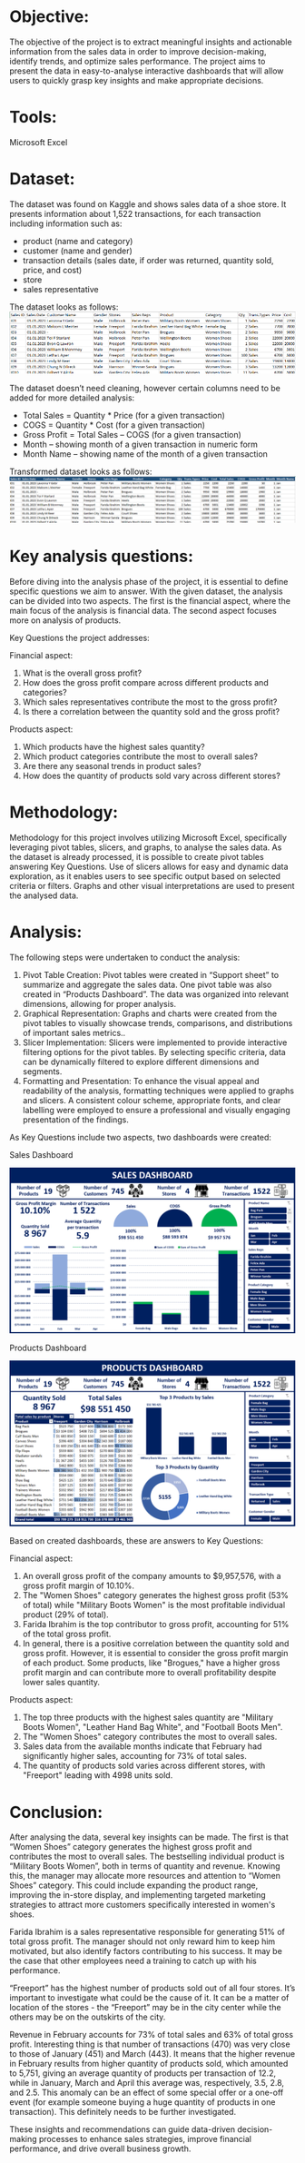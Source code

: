# Objective:
The objective of the project is to extract meaningful insights and actionable information from
the sales data in order to improve decision-making, identify trends, and optimize sales
performance. The project aims to present the data in easy-to-analyse interactive dashboards that
will allow users to quickly grasp key insights and make appropriate decisions.

# Tools:
Microsoft Excel

# Dataset:
The dataset was found on Kaggle and shows sales data of a shoe store. It presents information
about 1,522 transactions, for each transaction including information such as:
- product (name and category)
- customer (name and gender)
- transaction details (sales date, if order was returned, quantity sold, price, and cost)
- store
- sales representative

The dataset looks as follows:
![Sales Dashboard](images/Data_Before.PNG)

The dataset doesn’t need cleaning, however certain columns need to be added for more detailed analysis:
- Total Sales = Quantity * Price (for a given transaction)
- COGS = Quantity * Cost (for a given transaction)
- Gross Profit = Total Sales – COGS (for a given transaction)
- Month – showing month of a given transaction in numeric form
- Month Name – showing name of the month of a given transaction

Transformed dataset looks as follows:
![Sales Dashboard](images/Data_After.PNG)


# Key analysis questions:
Before diving into the analysis phase of the project, it is essential to define specific questions
we aim to answer.
With the given dataset, the analysis can be divided into two aspects. The first is the financial
aspect, where the main focus of the analysis is financial data. The second aspect focuses more
on analysis of products.

Key Questions the project addresses:

Financial aspect:
1. What is the overall gross profit?
2. How does the gross profit compare across different products and categories?
3. Which sales representatives contribute the most to the gross profit?
4. Is there a correlation between the quantity sold and the gross profit?

Products aspect:
1. Which products have the highest sales quantity?
2. Which product categories contribute the most to overall sales?
3. Are there any seasonal trends in product sales?
4. How does the quantity of products sold vary across different stores?

# Methodology:
Methodology for this project involves utilizing Microsoft Excel, specifically leveraging pivot
tables, slicers, and graphs, to analyse the sales data. As the dataset is already processed, it is
possible to create pivot tables answering Key Questions. Use of slicers allows for easy and
dynamic data exploration, as it enables users to see specific output based on selected criteria or
filters. Graphs and other visual interpretations are used to present the analysed data.

# Analysis:
The following steps were undertaken to conduct the analysis:
1. Pivot Table Creation:
Pivot tables were created in “Support sheet” to summarize and aggregate the sales data.
One pivot table was also created in “Products Dashboard”. The data was organized into
relevant dimensions, allowing for proper analysis.
2. Graphical Representation:
Graphs and charts were created from the pivot tables to visually showcase trends,
comparisons, and distributions of important sales metrics..
3. Slicer Implementation:
Slicers were implemented to provide interactive filtering options for the pivot tables. By
selecting specific criteria, data can be dynamically filtered to explore different dimensions
and segments.
4. Formatting and Presentation:
To enhance the visual appeal and readability of the analysis, formatting techniques were
applied to graphs and slicers. A consistent colour scheme, appropriate fonts, and clear
labelling were employed to ensure a professional and visually engaging presentation of
the findings.

As Key Questions include two aspects, two dashboards were created:


Sales Dashboard

![Sales Dashboard](images/Sales_Dashboard.PNG)

Products Dashboard

![Products Dashboard](images/Products_Dashboard.PNG)


Based on created dashboards, these are answers to Key Questions:

Financial aspect:
1. An overall gross profit of the company amounts to $9,957,576, with a gross profit margin
of 10.10%.
2. The "Women Shoes" category generates the highest gross profit (53% of total) while
"Military Boots Women" is the most profitable individual product (29% of total).
3. Farida Ibrahim is the top contributor to gross profit, accounting for 51% of the total gross
profit.
4. In general, there is a positive correlation between the quantity sold and gross profit.
However, it is essential to consider the gross profit margin of each product. Some products,
like "Brogues," have a higher gross profit margin and can contribute more to overall
profitability despite lower sales quantity.

Products aspect:
1. The top three products with the highest sales quantity are "Military Boots Women",
"Leather Hand Bag White", and "Football Boots Men".
2. The "Women Shoes" category contributes the most to overall sales.
3. Sales data from the available months indicate that February had significantly higher sales,
accounting for 73% of total sales.
4. The quantity of products sold varies across different stores, with "Freeport" leading with
4998 units sold.

# Conclusion:
After analysing the data, several key insights can be made. The first is that “Women Shoes”
category generates the highest gross profit and contributes the most to overall sales. The bestselling
individual product is “Military Boots Women”, both in terms of quantity and revenue.
Knowing this, the manager may allocate more resources and attention to “Women Shoes”
category. This could include expanding the product range, improving the in-store display, and
implementing targeted marketing strategies to attract more customers specifically interested in
women's shoes.

Farida Ibrahim is a sales representative responsible for generating 51% of total gross profit. The
manager should not only reward him to keep him motivated, but also identify factors
contributing to his success. It may be the case that other employees need a training to catch up
with his performance.

“Freeport” has the highest number of products sold out of all four stores. It’s important to
investigate what could be the cause of it. It can be a matter of location of the stores - the
“Freeport” may be in the city center while the others may be on the outskirts of the city.

Revenue in February accounts for 73% of total sales and 63% of total gross profit. Interesting
thing is that number of transactions (470) was very close to those of January (451) and March
(443). It means that the higher revenue in February results from higher quantity of products
sold, which amounted to 5,751, giving an average quantity of products per transaction of 12.2,
while in January, March and April this average was, respectively, 3.5, 2.8, and 2.5. This
anomaly can be an effect of some special offer or a one-off event (for example someone buying
a huge quantity of products in one transaction). This definitely needs to be further investigated.

These insights and recommendations can guide data-driven decision-making processes to
enhance sales strategies, improve financial performance, and drive overall business growth.
